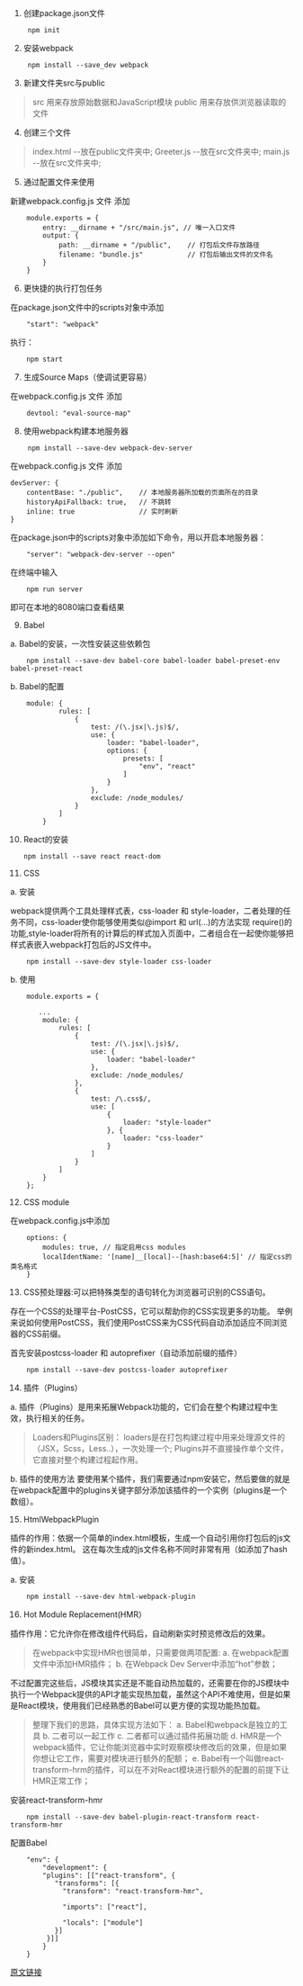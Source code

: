 1. 创建package.json文件

        npm init

2. 安装webpack

        npm install --save_dev webpack

3. 新建文件夹src与public
> src 用来存放原始数据和JavaScript模块
> public 用来存放供浏览器读取的文件

4. 创建三个文件
> index.html --放在public文件夹中;
> Greeter.js --放在src文件夹中;
> main.js --放在src文件夹中;

5. 通过配置文件来使用

新建webpack.config.js 文件
添加

        module.exports = {
            entry: __dirname + "/src/main.js", // 唯一入口文件
            output: {
                path: __dirname + "/public",    // 打包后文件存放路径
                filename: "bundle.js"           // 打包后输出文件的文件名
            }
        }

6. 更快捷的执行打包任务

在package.json文件中的scripts对象中添加

        "start": "webpack"

执行：

        npm start

7. 生成Source Maps（使调试更容易）

在webpack.config.js 文件
添加

        devtool: "eval-source-map"

8. 使用webpack构建本地服务器

        npm install --save-dev webpack-dev-server

 在webpack.config.js 文件
 添加

    devServer: {
        contentBase: "./public",    // 本地服务器所加载的页面所在的目录
        historyApiFallback: true,   // 不跳转
        inline: true                // 实时刷新
    }

在package.json中的scripts对象中添加如下命令，用以开启本地服务器：

        "server": "webpack-dev-server --open"

在终端中输入

        npm run server

即可在本地的8080端口查看结果

9. Babel

a. Babel的安装，一次性安装这些依赖包

        npm install --save-dev babel-core babel-loader babel-preset-env babel-preset-react

b. Babel的配置

        module: {
                rules: [
                    {
                        test: /(\.jsx|\.js)$/,
                        use: {
                            loader: "babel-loader",
                            options: {
                                presets: [
                                    "env", "react"
                                ]
                            }
                        },
                        exclude: /node_modules/
                    }
                ]
            }

10. React的安装

        npm install --save react react-dom

11. CSS

a. 安装

webpack提供两个工具处理样式表，css-loader 和 style-loader，二者处理的任务不同，css-loader使你能够使用类似@import 和 url(...)的方法实现 require()的功能,style-loader将所有的计算后的样式加入页面中，二者组合在一起使你能够把样式表嵌入webpack打包后的JS文件中。

        npm install --save-dev style-loader css-loader

b. 使用

        module.exports = {

           ...
            module: {
                rules: [
                    {
                        test: /(\.jsx|\.js)$/,
                        use: {
                            loader: "babel-loader"
                        },
                        exclude: /node_modules/
                    },
                    {
                        test: /\.css$/,
                        use: [
                            {
                                loader: "style-loader"
                            }, {
                                loader: "css-loader"
                            }
                        ]
                    }
                ]
            }
        };

12. CSS module

在webpack.config.js中添加

        options: {
            modules: true, // 指定启用css modules
            localIdentName: '[name]__[local]--[hash:base64:5]' // 指定css的类名格式
        }

13. CSS预处理器:可以把特殊类型的语句转化为浏览器可识别的CSS语句。

存在一个CSS的处理平台-PostCSS，它可以帮助你的CSS实现更多的功能。
举例来说如何使用PostCSS，我们使用PostCSS来为CSS代码自动添加适应不同浏览器的CSS前缀。

首先安装postcss-loader 和 autoprefixer（自动添加前缀的插件）

        npm install --save-dev postcss-loader autoprefixer

14. 插件（Plugins）

a. 插件（Plugins）是用来拓展Webpack功能的，它们会在整个构建过程中生效，执行相关的任务。

> Loaders和Plugins区别：
    loaders是在打包构建过程中用来处理源文件的（JSX，Scss，Less..），一次处理一个;
    Plugins并不直接操作单个文件，它直接对整个构建过程起作用。

b. 插件的使用方法
 要使用某个插件，我们需要通过npm安装它，然后要做的就是在webpack配置中的plugins关键字部分添加该插件的一个实例（plugins是一个数组）。

15. HtmlWebpackPlugin

插件的作用：依据一个简单的index.html模板，生成一个自动引用你打包后的js文件的新index.html。
这在每次生成的js文件名称不同时非常有用（如添加了hash值）。

a. 安装

        npm install --save-dev html-webpack-plugin

16. Hot Module Replacement(HMR）

插件作用：它允许你在修改组件代码后，自动刷新实时预览修改后的效果。

> 在webpack中实现HMR也很简单，只需要做两项配置:
    a. 在webpack配置文件中添加HMR插件；
    b. 在Webpack Dev Server中添加“hot”参数；

不过配置完这些后，JS模块其实还是不能自动热加载的，还需要在你的JS模块中执行一个Webpack提供的API才能实现热加载，虽然这个API不难使用，但是如果是React模块，使用我们已经熟悉的Babel可以更方便的实现功能热加载。

> 整理下我们的思路，具体实现方法如下：
    a. Babel和webpack是独立的工具
    b. 二者可以一起工作
    c. 二者都可以通过插件拓展功能
    d. HMR是一个webpack插件，它让你能浏览器中实时观察模块修改后的效果，但是如果你想让它工作，需要对模块进行额外的配额；
    e. Babel有一个叫做react-transform-hrm的插件，可以在不对React模块进行额外的配置的前提下让HMR正常工作；

安装react-transform-hmr

        npm install --save-dev babel-plugin-react-transform react-transform-hmr

配置Babel

        "env": {
            "development": {
            "plugins": [["react-transform", {
               "transforms": [{
                 "transform": "react-transform-hmr",

                 "imports": ["react"],

                 "locals": ["module"]
               }]
             }]]
            }
        }
[原文链接](https://www.jianshu.com/p/42e11515c10f)
